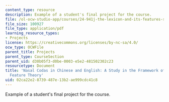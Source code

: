 ```yaml
---
content_type: resource
description: Example of a student's final project for the course.
file: /ol-ocw-studio-app/courses/24-941j-the-lexicon-and-its-features-spring-2007/02ca22e28739487e13b2ae999cdc41c8_nasalcoda.pdf
file_size: 100927
file_type: application/pdf
learning_resource_types:
- Projects
license: https://creativecommons.org/licenses/by-nc-sa/4.0/
ocw_type: OCWFile
parent_title: Projects
parent_type: CourseSection
parent_uid: d30b05f3-d0be-0003-e5e2-481502302c23
resourcetype: Document
title: 'Nasal Codas in Chinese and English: A Study in the Framework of the Distinctive
  Feature Theory'
uid: 02ca22e2-8739-487e-13b2-ae999cdc41c8
---
```

Example of a student's final project for the course.